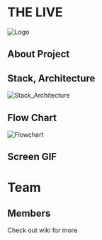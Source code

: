 # THE LIVE
![Logo](https://www.notion.so/3-4B-The-Live-808a21ee823e4f1ab4d2752915bc1fb2#d173a9a06607493fb23e092fac516bef)

## About Project


## Stack, Architecture
![Stack_Architecture](https://www.notion.so/3-4B-The-Live-808a21ee823e4f1ab4d2752915bc1fb2#60878dd4baad4a2d9295443be606257a)

## Flow Chart
![Flowchart](https://www.notion.so/3-4B-The-Live-808a21ee823e4f1ab4d2752915bc1fb2#5c24a4eb1e4048b6b7042935bb4adaab)

## Screen GIF

# Team

## Members


Check out wiki for more
